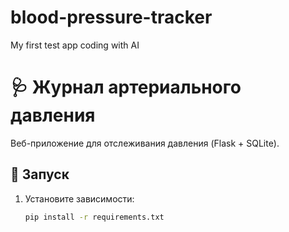 # blood-pressure-tracker
My first test app coding with AI 
# 🩺 Журнал артериального давления

Веб-приложение для отслеживания давления (Flask + SQLite).

## 🚀 Запуск
1. Установите зависимости:
   ```bash
   pip install -r requirements.txt